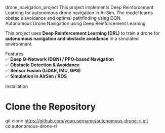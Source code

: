  drone_navigation_project
 This project implements Deep Reinforcement Learning for autonomous drone navigation in AirSim. The model learns obstacle avoidance and optimal pathfinding using DQN.  
 Autonomous Drone Navigation using Deep Reinforcement Learning  

This project uses **Deep Reinforcement Learning (DRL)** to train a drone for **autonomous navigation and obstacle avoidance** in a simulated environment.  

 Features  
✅ **Deep Q-Network (DQN) / PPO-based Navigation**  
✅ **Obstacle Detection & Avoidance**  
✅ **Sensor Fusion (LiDAR, IMU, GPS)**  
✅ **Simulation in AirSim / ROS**  



Installation  
# Clone the Repository  

git clone https://github.com/yourusername/autonomous-drone-rl.git  
cd autonomous-drone-rl  
